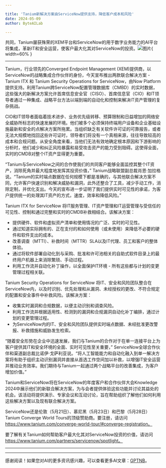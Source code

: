 ```yaml
---

title: 'Tanium新解决方案由ServiceNow提供支持，降低客户成本和风险'
date: 2024-05-09
author: ByteAILab

---
```


共同，Tanium屡获殊荣的XEM平台和ServiceNow的用于数字业务能力的AI平台将集成，革新IT和安全运营，使客户最大化其对ServiceNow的投资。![图片](https://ai-techpark.com/wp-content/uploads/2024/05/Tanium-n-960x540.jpg){ width=60% }

---
Tanium，行业领先的Converged Endpoint Management (XEM)提供商，以ServiceNow的战略集成合作伙伴的身份，今天宣布推出两款联合解决方案 - Tanium ITX 和 Tanium Security Operations for ServiceNow，由Now Platform提供支持。利用Tanium跨ServiceNow配置管理数据库（CMBD）的实时数据，这些强大的新解决方案允许首席信息安全官（CISO）、首席信息官（CIO）和IT领导者通过一种集成、战略平台方法以端到端的自动化和控制来解决IT资产管理的复杂挑战。

CIO和IT领导者面临着技术进步、业务优先级转移、预算限制和日益增加的网络安全威胁所标志的快速发展的环境。他们被多个必须保持终端用户设备和企业基础设施最新和安全的点解决方案所拖累。当组织缺乏有关软件许可证的可靠报告，或者无法大规模地找回这些许可证时，领导者们将没有一个真相来源，往往导致较高的成本和合规问题。从安全角度来看，当他们无法有效地确定根本原因和下游影响的分析时，他们减少和纠正风险暴露和易受攻击资产的能力受到阻碍。这使得全面，实时的CMDB对整个IT资产显得更为重要。

“Tanium与ServiceNow之间的合作使我们的共同客户能够全面监控其整个IT资产，消除死角并最大程度地发挥其投资价值，” Tanium战略联盟副总裁肖恩·加拉格说。“Tanium的实时端点数据在任何规模下都是准确的，与其他联合解决方案不同，允许客户快速识别和解决威胁和漏洞，此外还整合了工具，减少手动工作，消除定制，并优化支出。今天的宣布进一步证明了我们提供实时可见性的承诺，为客户提供统一的处理其IT资产的方式，速度，效率和降低风险。”

Tanium ITX for ServiceNow 将IT服务管理、IT资产管理和IT运营管理与受信任的可见性、控制和通过完整和实时的CMDB补救相结合。该解决方案：
- 提供硬件、软件和虚拟资产清单和使用情况的广泛、实时的可见性。
- 通过知道实际拥有的、正在支付的和如何使用（或未使用）来降低不必要的硬件和软件支出的成本。
- 改善调查（MTTI）、补救时间（MTTR）SLA以及IT代理、员工和客户的整体体验。
- 通过将软件部署自动化到与采购、批准和许可池相关的自助式软件目录上的最终用户机器上来消除繁琐、手动过程。
- 利用工作流并自动化补丁操作，以全面保护IT环境 - 所有这些都与计划的变更管理过程相关联。

Tanium Security Operations for ServiceNow 将IT、安全和风险团队整合在ServiceNow内，以及时识别、优先处理和从漏洞、未经授权的更改、不符合规定的配置和安全事件中补救风险。该解决方案：
- 收集实时漏洞和合规数据，以便主动识别和调查风险。
- 利用工作流并根据适用性、检测到的漏洞和合规漏洞自动化补丁编排，通过计划的变更管理过程。
- 为ServiceNow内的IT、安全和风险团队提供实时端点数据、未经批准更改警报、补救措施和威胁发生检索。

“随着安全形势在企业中迅速发展，我们与Tanium的合作对于在单一连接平台上为客户提供其IT和安全环境的全面、实时可见性至关重要，” ServiceNow全球合作伙伴和渠道副总裁比诺伊·戈萨利亚说。“将人工智能能力和自动化融入到单一解决方案将有助于组织主动识别漏洞并直接从首选工作空间加以补救，以增强IT安全运营并推动业务效率。我们期待与Tanium一起通过两个战略平台的改善集成，为客户增加价值。”

Tanium和ServiceNow将在ServiceNow的年度客户和合作伙伴大会Knowledge 2024中展示他们的新联合解决方案，为与会者提供体验这些功能并讨论其益处的机会。该活动将提供演示、专家会议和互动讨论，旨在帮助组织了解他们如何利用这些解决方案以及现有联合解决方案。

ServiceNow还是伦敦（5月21日）、慕尼黑（5月23日）和巴黎（5月28日）Tanium Converge World Tours的顶级赞助商。要注册，请访问 https://www.tanium.com/converge-world-tour/#converge-registration。

要了解有关Tanium如何帮助客户最大化其对ServiceNow投资的价值，请访问 https://www.tanium.com/partners/servicenow/spotlight。


---
---
感谢阅读！如果您对AI的更多资讯感兴趣，可以查看更多AI文章：[GPTNB](https://gptnb.com)。